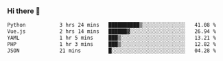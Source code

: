 ### Hi there 👋

<!--START_SECTION:waka-->

```txt
Python           3 hrs 24 mins   ██████████▒░░░░░░░░░░░░░░   41.08 %
Vue.js           2 hrs 14 mins   ██████▓░░░░░░░░░░░░░░░░░░   26.94 %
YAML             1 hr 5 mins     ███▒░░░░░░░░░░░░░░░░░░░░░   13.21 %
PHP              1 hr 3 mins     ███▒░░░░░░░░░░░░░░░░░░░░░   12.82 %
JSON             21 mins         █░░░░░░░░░░░░░░░░░░░░░░░░   04.28 %
```

<!--END_SECTION:waka-->

<!--
**Jonas-VanHaeken/Jonas-VanHaeken** is a ✨ _special_ ✨ repository because its `README.md` (this file) appears on your GitHub profile.

Here are some ideas to get you started:

- 🔭 I’m currently working on ...
- 🌱 I’m currently learning ...
- 👯 I’m looking to collaborate on ...
- 🤔 I’m looking for help with ...
- 💬 Ask me about ...
- 📫 How to reach me: ...
- 😄 Pronouns: ...
- ⚡ Fun fact: ...
-->
